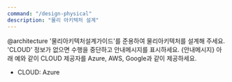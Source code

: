 ```yaml
---
command: "/design-physical"
description: "물리 아키텍처 설계"
---
```


@architecture
'물리아키텍처설계가이드'를 준용하여 물리아키텍처를 설계해 주세요.
'CLOUD' 정보가 없으면 수행을 중단하고 안내메시지를 표시하세요.
{안내메시지}
아래 예와 같이 CLOUD 제공자를 Azure, AWS, Google과 같이 제공하세요.
- CLOUD: Azure